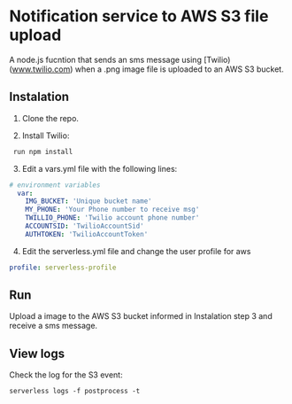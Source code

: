 # Notification service to AWS S3 file upload

A node.js fucntion that sends an sms message using [Twilio)(www.twilio.com) when a .png image file is uploaded to an AWS S3 bucket. 

## Instalation

1. Clone the repo.

2. Install Twilio: 
```js
 run npm install
```

3. Edit a vars.yml file with the following lines:
```yml
# environment variables
  var:
    IMG_BUCKET: 'Unique bucket name'
    MY_PHONE: 'Your Phone number to receive msg'
    TWILLIO_PHONE: 'Twilio account phone number'
    ACCOUNTSID: 'TwilioAccountSid'
    AUTHTOKEN: 'TwilioAccountToken'
```

4. Edit the serverless.yml file and change the user profile for aws
```yml
profile: serverless-profile
```

## Run

Upload a image to the AWS S3 bucket informed in Instalation step 3 and receive a sms message.

## View logs

Check the log for the S3 event:

```serverless
serverless logs -f postprocess -t
```